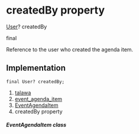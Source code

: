 
<div>

# createdBy property

</div>


[User](../../models_user_user_info/User-class.html)? createdBy


final




Reference to the user who created the agenda item.



## Implementation

``` language-dart
final User? createdBy;
```







1.  [talawa](../../index.html)
2.  [event_agenda_item](../../models_events_event_agenda_item/)
3.  [EventAgendaItem](../../models_events_event_agenda_item/EventAgendaItem-class.html)
4.  createdBy property

##### EventAgendaItem class







